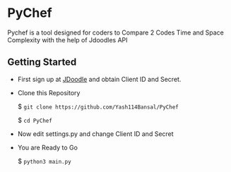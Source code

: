 
# PyChef

Pychef is a tool designed for coders to Compare 2 Codes Time and Space Complexity with the help of Jdoodles API

## Getting Started

- First sign up at [JDoodle](https://www.jdoodle.com/compiler-api/) and obtain Client ID and Secret. 

- Clone this Repository
    
    $ `git clone https://github.com/Yash114Bansal/PyChef`

    $ `cd PyChef`
- Now edit settings.py and change Client ID and Secret
- You are Ready to Go

    $ `python3 main.py`

